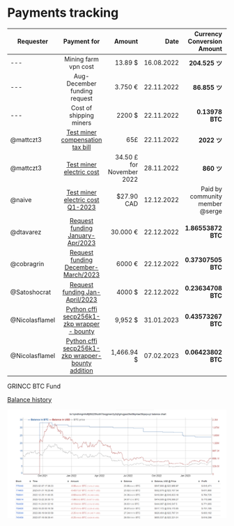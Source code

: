 
#  Payments tracking

|Requester|Payment for|Amount |Date|Currency Conversion Amount |SMA |Approved|Status
| ----- | :-----: | -----: | -----: | -----: | -----: | ----- | ----- |
| --- |Mining farm vpn cost|13.89 $|16.08.2022|**204.525 ツ**|0.06791 $|Yes|**Paid** |
| --- |Aug-December funding request|3.750 €|22.11.2022|**86.855 ツ**|0.4317 $|Yes|**Paid** |
| --- |Cost of shipping miners|2200 $|22.11.2022| **0.13978 BTC**|15,739.532 $|Yes|**Paid** |
|@mattczt3|[Test miner compensation tax bill](https://forum.grin.mw/t/request-for-funding-mattczt-october-2022/10034)  |65£ |22.11.2022 | **2022 ツ** |0.039 $|Yes|**Paid** |
|@mattczt3|[Test miner electric cost](https://forum.grin.mw/t/request-for-funding-mattczt-october-2022/10034) |34.50 £ for November 2022|28.11.2022|**860 ツ** | 0.0401 $ ||
|@naive|[Test miner electric cost Q1-2023](https://forum.grin.mw/t/closed-request-for-funding-navie-dec-2022-q1-2023/10210 ) | $27.90 CAD |12.12.2022|Paid by community member @serge||Yes|**Paid**|
|@dtavarez |[Request funding  January-Apr/2023](https://forum.grin.mw/t/request-for-funding-davidtavarez-january-april-2023/10205)  | 30.000 €| 22.12.2022| **1.86553872 BTC**| 16,081 € |Yes|**Paid**|
|@cobragrin |[Request funding December-March/2023](https://forum.grin.mw/t/request-for-funding-cobragrin-december-2022-march-2023/10208/10)  | 6000 €  | 22.12.2022 |**0.37307505 BTC** | 16,081 €| Yes | **Paid** |
|@Satoshocrat |[Request funding Jan-April/2023](https://forum.grin.mw/t/request-for-funding-groundskeeper-satoshocrat-jan-apr-2023/10211/6)  | 4000 $  | 22.12.2022 |**0.23634708   BTC** |  16,910 $| Yes | **Paid** |
|@Nicolasflamel |[Python cffi secp256k1-zkp wrapper - bounty](https://forum.grin.mw/t/locked-python-cffi-secp256k1-zkp-wrapper-bounty/10030/23)  | 9,952 $  | 31.01.2023 |**0.43573267   BTC** |  9,952 $| Yes | **Paid** |
|@Nicolasflamel |[Python cffi secp256k1-zkp wrapper-bounty addition](https://forum.grin.mw/t/locked-python-cffi-secp256k1-zkp-wrapper-bounty/10030/23)  | 1,466.94 $  | 07.02.2023 |**0.06423802   BTC** | 1,466.94 $| Yes | **Paid** |

GRINCC BTC Fund

[Balance history](https://bitinfocharts.com/bitcoin/address/bc1qmdhmgmhd6j89225hzdh7dxqgmen3y2q0g4vgpez0tw9tkp4ae39qsqvuyl)

![Alt text](BalanceChart.png)